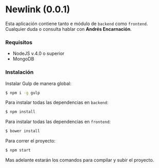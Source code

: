 # Newlink (0.0.1)
Esta aplicación contiene tanto e módulo de `backend` como `frontend`. Cualquier duda o consulta hablar con **Andrés Encarnación**.
### Requisitos
- NodeJS v.4.0 o superior
- MongoDB

### Instalación
Instalar Gulp de manera global:
```sh
$ npm i -g gulp
```
Para instalar todas las dependencias en `backend`:
```sh
$ npm install
```
Para instalar todas las dependencias en `frontend`:
```sh
$ bower install
```
Para correr el proyecto:
```sh
$ npm start
```

Mas adelante estarán los comandos para compilar y subir el proyecto.